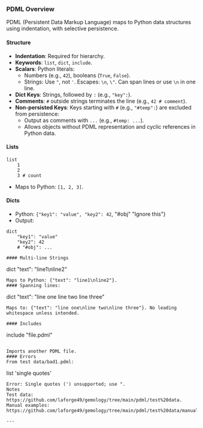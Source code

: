 ### PDML Overview

PDML (Persistent Data Markup Language) maps to Python data structures using indentation, with selective persistence.

#### Structure
- **Indentation**: Required for hierarchy.
- **Keywords**: `list`, `dict`, `include`.
- **Scalars**: Python literals:
  - Numbers (e.g., `42`), booleans (`True`, `False`).
  - Strings: Use `"`, not `'`. Escapes: `\n`, `\"`. Can span lines or use `\n` in one line.
- **Dict Keys**: Strings, followed by `:` (e.g., `"key":`).
- **Comments**: `#` outside strings terminates the line (e.g., `42 # comment`).
- **Non-persisted Keys**: Keys starting with `#` (e.g., `"#temp":`) are excluded from persistence:
  - Output as comments with `...` (e.g., `#temp: ...`).
  - Allows objects without PDML representation and cyclic references in Python data.

#### Lists
```
list
    1
    2
    3 # count
```

- Maps to Python: `[1, 2, 3]`.

#### Dicts
- Python: `{"key1": "value", "key2": 42`, "#obj" "Ignore this"}
- Output: 
```
dict
    "key1": "value"
    "key2": 42
    # "#obj": ...

#### Multi-line Strings 
```
dict
    "text": "line1\nline2"
```
Maps to Python: {"text": "line1\nline2"}.
#### Spanning lines:
```
dict
    "text": "line one
line two
line three"
```
Maps to: {"text": "line one\nline two\nline three"}. No leading whitespace unless intended.

#### Includes
```
include
    "file.pdml"
```

Imports another PDML file.
#### Errors
From test data/bad1.pdml:

```
list
    'single quotes'
```
Error: Single quotes (') unsupported; use ".
Notes
Test data: https://github.com/laforge49/gemology/tree/main/pdml/test%20data.
Manual examples: https://github.com/laforge49/gemology/tree/main/pdml/test%20data/manual.

---